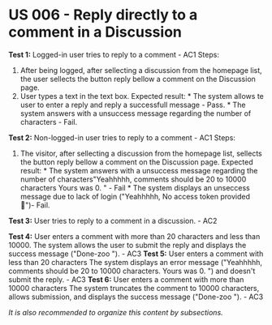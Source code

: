 # US 006 - Reply directly to a comment in a Discussion


**Test 1:** Logged-in user tries to reply to a comment - AC1
    Steps: 
1. After being logged, after sellecting a discussion from the homepage list, the user sellects the button reply bellow a comment on the Discussion page.
2. User types a text in the text box.
    Expected result: 
        * The system allows te user to enter a reply and reply a successfull message - Pass.
        * The system answers with a unsuccess message regarding the number of characters - Fail.

**Test 2:** Non-logged-in user tries to reply to a comment - AC1
    Steps:
1. The visitor, after sellecting a discussion from the homepage list, sellects the button reply bellow a comment on the Discussion page.
    Expected result:
            * The system answers with a unsuccess message regarding the number of characters"Yeahhhhh, comments should be 20 to 10000 characters Yours was 0. " - Fail
            * The system displays an unseccess message due to lack of login ("Yeahhhhh, No access token provided 🤠")- Fail.

**Test 3:** User tries to reply to a comment in a discussion. - AC2

**Test 4:** User enters a comment with more than 20 characters and less than 10000.	The system allows the user to submit the reply and displays the success message ("Done-zoo "). - AC3
**Test 5:**	User enters a comment with less than 20 characters	The system displays an error message ("Yeahhhhh, comments should be 20 to 10000 characters. Yours was 0. ") and doesn't submit the reply. -	AC3
**Test 6:**	User enters a comment with more than 10000 characters	The system truncates the comment to 10000 characters, allows submission, and displays the success message ("Done-zoo "). - AC3



*It is also recommended to organize this content by subsections.* 








